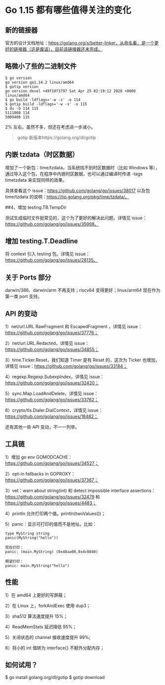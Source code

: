 # Go 1.15 都有哪些值得关注的变化

## 新的链接器
官方的设计文档地址：https://golang.org/s/better-linker，从命名看，是一个更好的链接器（这是废话），目前该链接器还未完成。

## 略微小了些的二进制文件

```
$ go version
go version go1.14.2 linux/amd64
$ gotip version
go version devel +49f10f3797 Sat Apr 25 02:19:12 2020 +0000 linux/amd64
$ go build -ldflags='-w -s' -o 114 
$ gotip build -ldflags='-w -s' -o 115
$ du -b 114 115
5111808 114
5009408 115
```
2% 左右，虽然不多，但还在考虑进一步减小。
> gotip 新版本https://golang.org/dl/gotip

## 内嵌 tzdata（时区数据）

增加了一个新包：time/tzdata，当系统找不到时区数据时（比如 Windows 等），通过导入这个包，在程序中内嵌时区数据，也可以通过编译时传递  -tags timetzdata 来实现同样的效果。

具体查看这个 issue：https://github.com/golang/go/issues/38017 以及包 time/tzdata 的说明：https://tip.golang.org/pkg/time/tzdata/。

##4、增加 testing.TB.TempDir

测试生成临时文件挺常见的，这个为了更好的解决此问题。详情见 issue：https://github.com/golang/go/issues/35998。

## 增加 testing.T.Deadline

将 context 引入 testing 包。详情见 issue：https://github.com/golang/go/issues/28135。

## 关于 Ports 部分

darwin/386、darwin/arm 不再支持；riscv64 变得更好；linux/arm64 现在作为第一类 port 支持。

## API  的变动

1）net/url.URL RawFragment 和 EscapedFragment ，详情见 issue：https://github.com/golang/go/issues/37776；

2）net/url.URL.Redacted，详情见 issue：https://github.com/golang/go/issues/34855；

3）time.Ticker.Reset，我们知道 Timer 是有 Reset 的，这次为 Ticker 也增加，详情见 issue：https://github.com/golang/go/issues/33184；

4）regexp.Regexp.SubexpIndex，详情见 issue：https://github.com/golang/go/issues/32420；

5）sync.Map.LoadAndDelete，详情见 issue：https://github.com/golang/go/issues/33762；

6）crypto/tls.Dialer.DialContext，详情见 issue：https://github.com/golang/go/issues/18482；

还有其他一些 API 变动，不一一列举。

## 工具链

1）增加 go env GOMODCACHE：https://github.com/golang/go/issues/34527；

2）opt-in fallbacks in GOPROXY：https://github.com/golang/go/issues/37367；

3）vet：warn about string(int) 和 detect impossible interface assertions：https://github.com/golang/go/issues/32479 和 https://github.com/golang/go/issues/4483；

4）println 允许打印两个值。println(twoValues())；

5）panic：显示可打印的值而不是地址。比如：
```
type MyString string
panic(MyString("hello"))

现在打印：
panic: (main.MyString) (0x48aa00,0x4c0840)

期望打印：
panic: main.MyString("hello")
```

## 性能

1）在 amd64 上更好的写屏蔽；

2）在 Linux 上，forkAndExec 使用 dup3；

3）sha512 算法速度提升 15%；

4）ReadMemStats 延迟降低 95%；

5）关闭状态的 channel 接收速度提升 99%;

6）将小的 int 值转为 interface{} 不额外分配内存；

## 如何试用？

$ go install golang.org/dl/gotip
$ gotip download